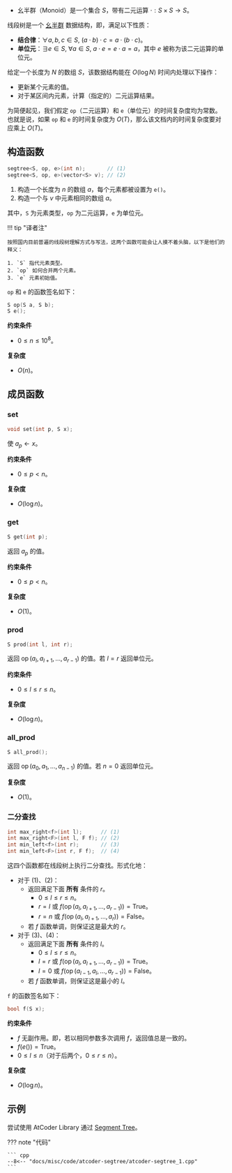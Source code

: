 - 幺半群（Monoid）是一个集合 $S$，带有二元运算 $\cdot : S\times S\to S$。

线段树是一个 [幺半群](https://zh.wikipedia.org/wiki/%E5%B9%BA%E5%8D%8A%E7%BE%A4) 数据结构，即，满足以下性质：

- **结合律**：$\forall a,b,c\in S,\ (a\cdot b)\cdot c = a\cdot (b\cdot c)$。
- **单位元**：$\exists e\in S,\ \forall a\in S,\ a\cdot e = e\cdot a = a$，其中 $e$ 被称为该二元运算的单位元。

给定一个长度为 $N$ 的数组 $S$，该数据结构能在 $O(\log N)$ 时间内处理以下操作：

- 更新某个元素的值。
- 对于某区间内元素，计算（指定的）二元运算结果。

为简便起见，我们假定 `op`（二元运算）和 `e`（单位元）的时间复杂度均为常数。也就是说，如果 `op` 和 `e` 的时间复杂度为 $O(T)$，那么该文档内的时间复杂度要对应乘上 $O(T)$。

## 构造函数

``` cpp
segtree<S, op, e>(int n);       // (1)
segtree<S, op, e>(vector<S> v); // (2)
```

1. 构造一个长度为 $n$ 的数组 $a$，每个元素都被设置为 `e()`。
2. 构造一个与 $v$ 中元素相同的数组 $a$。

其中，`S` 为元素类型，`op` 为二元运算，`e` 为单位元。

!!! tip "译者注"

    按照国内目前普遍的线段树理解方式与写法，这两个函数可能会让人摸不着头脑，以下是他们的释义：

    1. `S` 指代元素类型。
    2. `op` 如何合并两个元素。
    3. `e` 元素初始值。

`op` 和 `e` 的函数签名如下：

``` cpp
S op(S a, S b);
S e();
```

**约束条件**

- $0\le n\le 10^8$。

**复杂度**

- $O(n)$。

## 成员函数

### set

``` cpp
void set(int p, S x);
```

使 $a_p\gets x$。

**约束条件**

- $0\le p < n$。

**复杂度**

- $O(\log n)$。

### get

``` cpp
S get(int p);
```

返回 $a_p$ 的值。

**约束条件**

- $0\le p < n$。

**复杂度**

- $O(1)$。

### prod

``` cpp
S prod(int l, int r);
```

返回 $\operatorname{op}(a_l, a_{l+1}, \dots, a_{r-1})$ 的值。若 $l=r$ 返回单位元。

**约束条件**

- $0\le l\le r\le n$。

**复杂度**

- $O(\log n)$。

### all_prod

``` cpp
S all_prod();
```

返回 $\operatorname{op}(a_0, a_1, \dots, a_{n-1})$ 的值。若 $n=0$ 返回单位元。

**复杂度**

- $O(1)$。

### 二分查找

``` cpp
int max_right<f>(int l);      // (1)
int max_right<F>(int l, F f); // (2)
int min_left<f>(int r);       // (3)
int min_left<F>(int r, F f);  // (4)
```

这四个函数都在线段树上执行二分查找。形式化地：

- 对于 (1)、(2)：
    - 返回满足下面 **所有** 条件的 $r$。
        - $0\le l\le r\le n$。
        - $r=l$ 或 $f(\operatorname{op}(a_l, a_{l+1}, \dots, a_{r-1})) = \mathrm{True}$。
        - $r=n$ 或 $f(\operatorname{op}(a_l, a_{l+1}, \dots, a_{r})) = \mathrm{False}$。
    - 若 $f$ 函数单调，则保证这是最大的 $r$。
- 对于 (3)、(4)：
    - 返回满足下面 **所有** 条件的 $l$。
        - $0\le l\le r\le n$。
        - $l=r$ 或 $f(\operatorname{op}(a_l, a_{l+1}, \dots, a_{r-1})) = \mathrm{True}$。
        - $l=0$ 或 $f(\operatorname{op}(a_{l-1}, a_l, \dots, a_{r-1})) = \mathrm{False}$。
    - 若 $f$ 函数单调，则保证这是最小的 $l$。

`f` 的函数签名如下：

``` cpp
bool f(S x);
```

**约束条件**

- $f$ 无副作用。即，若以相同参数多次调用 $f$，返回值总是一致的。
- $f(e()) = \mathrm{True}$。
- $0\le l\le n$（对于后两个，$0\le r\le n$）。

**复杂度**

- $O(\log n)$。

## 示例

尝试使用 AtCoder Library 通过 [Segment Tree](https://atcoder.jp/contests/practice2/tasks/practice2_j)。

??? note "代码"

    ``` cpp
    --8<-- "docs/misc/code/atcoder-segtree/atcoder-segtree_1.cpp"
    ```
